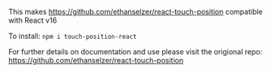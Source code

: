 This makes https://github.com/ethanselzer/react-touch-position compatible with React v16

To install: `npm i touch-position-react`

For further details on documentation and use please visit the origional repo: https://github.com/ethanselzer/react-touch-position
